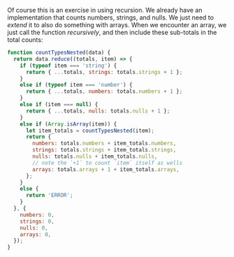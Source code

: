 Of course this is an exercise in using recursion. We already have an implementation that counts numbers, strings, and nulls. We just need to *extend* it to also do something with arrays. When we encounter an array, we just call the function *recursively*, and then include these sub-totals in the total counts:

```js
function countTypesNested(data) {
  return data.reduce((totals, item) => {
    if (typeof item === 'string') {
      return { ...totals, strings: totals.strings + 1 };
    }
    else if (typeof item === 'number') {
      return { ...totals, numbers: totals.numbers + 1 };
    }
    else if (item === null) {
      return { ...totals, nulls: totals.nulls + 1 };
    }
    else if (Array.isArray(item)) {
      let item_totals = countTypesNested(item);
      return {
        numbers: totals.numbers + item_totals.numbers,
        strings: totals.strings + item_totals.strings,
        nulls: totals.nulls + item_totals.nulls,
        // note the `+1` to count `item` itself as wells
        arrays: totals.arrays + 1 + item_totals.arrays,
      };
    }
    else {
      return 'ERROR';
    }
  }, {
    numbers: 0,
    strings: 0,
    nulls: 0,
    arrays: 0,
  });
}
```